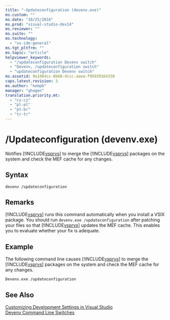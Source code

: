 ```yaml
---
title: "-Updateconfiguration (devenv.exe)"
ms.custom: ""
ms.date: "10/25/2016"
ms.prod: "visual-studio-dev14"
ms.reviewer: ""
ms.suite: ""
ms.technology: 
  - "vs-ide-general"
ms.tgt_pltfrm: ""
ms.topic: "article"
helpviewer_keywords: 
  - "/updateconfiguration Devenv switch"
  - "Devenv, /updateconfiguration switch"
  - "updateconfiguration Devenv switch"
ms.assetid: 9a1084cc-8b68-4ccc-aaea-f95939164338
caps.latest.revision: 3
ms.author: "kempb"
manager: "ghogen"
translation.priority.mt: 
  - "cs-cz"
  - "pl-pl"
  - "pt-br"
  - "tr-tr"
---
```

# /Updateconfiguration (devenv.exe)
Notifies [!INCLUDE[vsprvs](../../code-quality/includes/vsprvs_md.md)] to merge the [!INCLUDE[vsprvs](../../code-quality/includes/vsprvs_md.md)] packages on the system and check the MEF cache for any changes.  
  
## Syntax  
  
```  
devenv /updateconfiguration  
```  
  
## Remarks  
 [!INCLUDE[vsprvs](../../code-quality/includes/vsprvs_md.md)] runs this command automatically when you install a VSIX package. You should run `devenv.exe /updateconfiguration` after patching your files so that [!INCLUDE[vsprvs](../../code-quality/includes/vsprvs_md.md)] updates the MEF cache. This enables you to evaluate whether your fix is adequate.  
  
## Example  
 The following command line causes [!INCLUDE[vsprvs](../../code-quality/includes/vsprvs_md.md)] to merge the [!INCLUDE[vsprvs](../../code-quality/includes/vsprvs_md.md)] packages on the system and check the MEF cache for any changes.  
  
```  
Devenv.exe /updateconfiguration  
```  
  
## See Also  
 [Customizing Development Settings in Visual Studio](http://msdn.microsoft.com/en-us/22c4debb-4e31-47a8-8f19-16f328d7dcd3)   
 [Devenv Command Line Switches](../../ide/reference/devenv-command-line-switches.md)